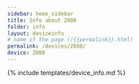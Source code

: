 ```yaml
---
sidebar: home_sidebar
title: Info about Z008
folder: info
layout: deviceinfo
# name of the page (/{{permalink}}.html)
permalink: /devices/Z008/
device: Z008
---
```

{% include templates/device_info.md %}
